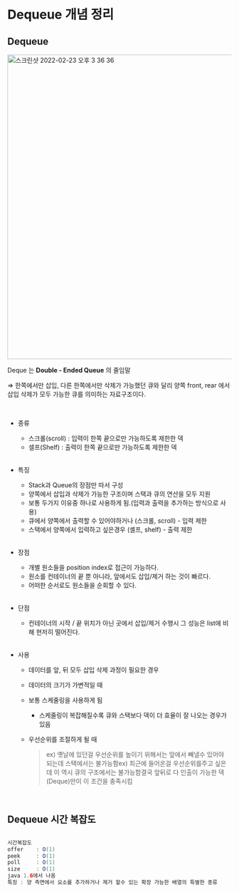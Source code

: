 # Dequeue 개념 정리

## Dequeue

<img width="684" alt="스크린샷 2022-02-23 오후 3 36 36" src="https://user-images.githubusercontent.com/81874493/155271728-a29cf94c-6a84-499d-a248-85c27df759b8.png">

Deque 는 **Double - Ended Queue** 의 줄임말

⇒ 한쪽에서만 삽입, 다른 한쪽에서만 삭제가 가능했던 큐와 달리 양쪽 front, rear 에서 삽입 삭제가 모두 가능한 큐를 의미하는 자료구조이다.

<br>

- 종류
    - 스크롤(scroll) : 입력이 한쪽 끝으로만 가능하도록 제한한 덱
    - 셀프(Shelf) : 출력이 한쪽 끝으로만 가능하도록 제한한 덱
    
    <br>

- 특징
    - Stack과 Queue의 장점만 따서 구성
    - 양쪽에서 삽입과 삭제가 가능한 구조이며 스택과 큐의 연산을 모두 지원
    - 보통 두가지 이유중 하나로 사용하게 됨.(입력과 출력을 추가하는 방식으로 사용)
    - 큐에서 양쪽에서 출력할 수 있어야하거나 (스크롤, scroll) - 입력 제한
    - 스택에서 양쪽에서 입력하고 싶은경우 (셸프, shelf) - 출력 제한
    
    <br>

- 장점
    - 개별 원소들을 position index로 접근이 가능하다.
    - 원소를 컨테이너의 끝 뿐 아니라, 앞에서도 삽입/제거 하는 것이 빠르다.
    - 어떠한 순서로도 원소들을 순회할 수 있다.
    
    <br>

- 단점
    - 컨테이너의 시작 / 끝 위치가 아닌 곳에서 삽입/제거 수행시 그 성능은 list에 비해 현저히 떨어진다.

    <br>

- 사용
    - 데이터를 앞, 뒤 모두 삽입 삭제 과정이 필요한 경우
    - 데이터의 크기가 가변적일 때
    - 보통 스케줄링을 사용하게 됨
        
        - 스케줄링이 복잡해질수록 큐와 스택보다 덱이 더 효율이 잘 나오는 경우가 있음
        
    - 우선순위를 조절하게 될 때
        
        >ex) 옛날에 있던걸 우선순위를 높이기 위해서는 앞에서 빼낼수 있어야 되는데 스택에서는 불가능함ex) 최근에 들어온걸 우선순위를주고 싶은데 이 역시 큐의 구조에서는 불가능함결국 앞뒤로 다 인출이 가능한 덱(Deque)만이 이 조건을 충족시킴

<br>

## Dequeue 시간 복잡도

```java

시간복잡도
offer    : O(1)
peek     : O(1)
poll     : O(1)
size     : O(1)
java 1.6에서 나옴
특징 : 양 측면에서 요소를 추가하거나 제거 할수 있는 확장 가능한 배열의 특별한 종류

```
